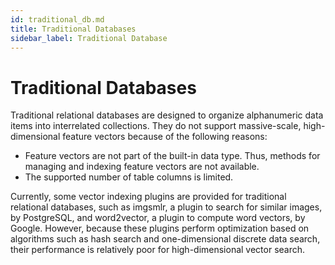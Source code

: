 ```yaml
---
id: traditional_db.md
title: Traditional Databases
sidebar_label: Traditional Database
---
```


# Traditional Databases

Traditional relational databases are designed to organize alphanumeric data items into interrelated collections. They do not support massive-scale, high-dimensional feature vectors because of the following reasons:

- Feature vectors are not part of the built-in data type. Thus, methods for managing and indexing feature vectors are not available. 
- The supported number of table columns is limited.

Currently, some vector indexing plugins are provided for traditional relational databases, such as imgsmlr, a plugin to search for similar images, by PostgreSQL, and word2vector, a plugin to compute word vectors, by Google. However, because these plugins perform optimization based on algorithms such as hash search and one-dimensional discrete data search, their performance is relatively poor for high-dimensional vector search.

